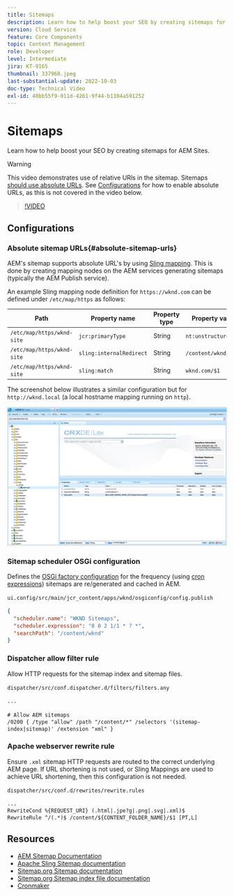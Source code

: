 ```yaml
---
title: Sitemaps
description: Learn how to help boost your SEO by creating sitemaps for AEM Sites.
version: Cloud Service
feature: Core Components
topic: Content Management
role: Developer
level: Intermediate
jira: KT-9165
thumbnail: 337960.jpeg
last-substantial-update: 2022-10-03
doc-type: Technical Video
exl-id: 40bb55f9-011d-4261-9f44-b1104a591252
---
```

# Sitemaps

Learn how to help boost your SEO by creating sitemaps for AEM Sites.

>[!WARNING]
>
>This video demonstrates use of relative URls in the sitemap. Sitemaps [should use absolute URLs](https://sitemaps.org/protocol.html). See [Configurations](#absolute-sitemap-urls) for how to enable absolute URLs, as this is not covered in the video below.

>[!VIDEO](https://video.tv.adobe.com/v/337960?quality=12&learn=on)

## Configurations

### Absolute sitemap URLs{#absolute-sitemap-urls}

AEM's sitemap supports absolute URL's by using [Sling mapping](https://sling.apache.org/documentation/the-sling-engine/mappings-for-resource-resolution.html). This is done by creating mapping nodes on the AEM services generating sitemaps (typically the AEM Publish service).

An example Sling mapping node definition for `https://wknd.com` can be defined under `/etc/map/https` as follows:

| Path | Property name | Property type | Property value | 
|------|----------|---------------|-------|
| `/etc/map/https/wknd-site` | `jcr:primaryType` | String | `nt:unstructured` |
| `/etc/map/https/wknd-site` | `sling:internalRedirect` | String | `/content/wknd/(.*)` |
| `/etc/map/https/wknd-site` | `sling:match` | String | `wknd.com/$1` |

The screenshot below illustrates a similar configuration but for `http://wknd.local` (a local hostname mapping running on `http`).

![Sitemap absolute URLs configuration](../assets/sitemaps/sitemaps-absolute-urls.jpg)


### Sitemap scheduler OSGi configuration

Defines the [OSGi factory configuration](http://localhost:4502/system/console/configMgr/org.apache.sling.sitemap.impl.SitemapScheduler) for the frequency (using [cron expressions](http://www.cronmaker.com/)) sitemaps are re/generated and cached in AEM. 

`ui.config/src/main/jcr_content/apps/wknd/osgiconfig/config.publish`

```json
{
  "scheduler.name": "WKND Sitemaps",
  "scheduler.expression": "0 0 2 1/1 * ? *",
  "searchPath": "/content/wknd"
}
```

### Dispatcher allow filter rule

Allow HTTP requests for the sitemap index and sitemap files.

`dispatcher/src/conf.dispatcher.d/filters/filters.any`

```
...

# Allow AEM sitemaps
/0200 { /type "allow" /path "/content/*" /selectors '(sitemap-index|sitemap)' /extension "xml" }
```

### Apache webserver rewrite rule

Ensure `.xml` sitemap HTTP requests are routed to the correct underlying AEM page. If URL shortening is not used, or Sling Mappings are used to achieve URL shortening, then this configuration is not needed.

`dispatcher/src/conf.d/rewrites/rewrite.rules`

```
...
RewriteCond %{REQUEST_URI} (.html|.jpe?g|.png|.svg|.xml)$
RewriteRule ^/(.*)$ /content/${CONTENT_FOLDER_NAME}/$1 [PT,L]
```

## Resources

+ [AEM Sitemap Documentation](https://experienceleague.adobe.com/docs/experience-manager-cloud-service/content/overview/seo-and-url-management.html?lang=en)
+ [Apache Sling Sitemap documentation](https://github.com/apache/sling-org-apache-sling-sitemap#readme)
+ [Sitemap.org Sitemap documentation](https://www.sitemaps.org/protocol.html)
+ [Sitemap.org Sitemap index file documentation](https://www.sitemaps.org/protocol.html#index)
+ [Cronmaker](http://www.cronmaker.com/)
